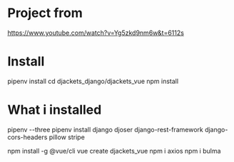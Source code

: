 Project from
========
https://www.youtube.com/watch?v=Yg5zkd9nm6w&t=6112s

Install
========
pipenv install
cd djackets_django/djackets_vue
npm install


What i installed
========
pipenv --three
pipenv install django djoser django-rest-framework django-cors-headers pillow stripe

npm install -g @vue/cli
vue create djackets_vue
npm i axios
npm i bulma


